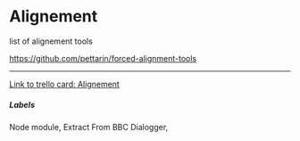 # Alignement

list of alignement tools 

https://github.com/pettarin/forced-alignment-tools

---

[Link to trello card: Alignement](https://trello.com/c/5DYQHvoN)

##### Labels

Node module, Extract From BBC Dialogger, 